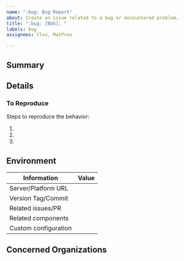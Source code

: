 ```yaml
---
name: ":bug: Bug Report"
about: Create an issue related to a bug or encountered problem.
title: ":bug: [BUG]: "
labels: bug
assignees: tlvu, MatProv

---
```


## Summary

<!-- A simple TL;DR one/two-liner summary of your problem -->


## Details

<!-- A clear and concise description of what the bug is and what is expected otherwise. -->



### To Reproduce

Steps to reproduce the behavior:

1.
2.
3.


## Environment

| Information           | Value
| --------------------- | --------------------------------------------------------------
| Server/Platform URL   | <!-- e.g: https://pavics.ouranos.ca -->
| Version Tag/Commit    | <!-- 1.2.3 --> 
| Related issues/PR     | <!-- #<issue> #<pr> -->
| Related components    | <!-- thredds, magpie, monitoring, etc. -->
| Custom configuration  | <!-- path to config or relevant test suite repo/branch -->


## Concerned Organizations

<!-- 
  If you know some developers or platform maintainers directly impacted by this bug, 

  @tag them below 
-->

